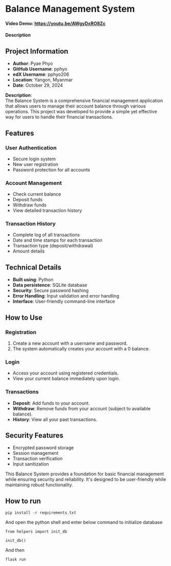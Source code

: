 # Balance Management System

#### Video Demo: <https://youtu.be/AWgyDxRO8Zc>

#### Description

## Project Information

- **Author**: Pyae Phyo
- **GitHub Username**: pphyo
- **edX Username**: pphyo206
- **Location**: Yangon, Myanmar
- **Date**: October 29, 2024

**Description**:  
The Balance System is a comprehensive financial management application that allows users to manage their account balance through various operations. This project was developed to provide a simple yet effective way for users to handle their financial transactions.

## Features

### User Authentication

- Secure login system
- New user registration
- Password protection for all accounts

### Account Management

- Check current balance
- Deposit funds
- Withdraw funds
- View detailed transaction history

### Transaction History

- Complete log of all transactions
- Date and time stamps for each transaction
- Transaction type (deposit/withdrawal)
- Amount details

## Technical Details

- **Built using**: Python
- **Data persistence**: SQLite database
- **Security**: Secure password hashing
- **Error Handling**: Input validation and error handling
- **Interface**: User-friendly command-line interface

## How to Use

### Registration

1. Create a new account with a username and password.
2. The system automatically creates your account with a 0 balance.

### Login

- Access your account using registered credentials.
- View your current balance immediately upon login.

### Transactions

- **Deposit**: Add funds to your account.
- **Withdraw**: Remove funds from your account (subject to available balance).
- **History**: View all your past transactions.

## Security Features

- Encrypted password storage
- Session management
- Transaction verification
- Input sanitization

This Balance System provides a foundation for basic financial management while ensuring security and reliability. It's designed to be user-friendly while maintaining robust functionality.

## How to run

`pip install -r requirements.txt`

And open the python shell and enter below command to initialize database

`from helpers import init_db`

`init_db()`

And then

`flask run`
